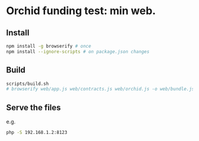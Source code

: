# Orchid funding test: min web.

## Install

```bash
npm install -g browserify # once
npm install --ignore-scripts # on package.json changes
```

## Build

```bash
scripts/build.sh
# browserify web/app.js web/contracts.js web/orchid.js -o web/bundle.js  
```

## Serve the files

e.g.
```bash
php -S 192.168.1.2:8123
```

